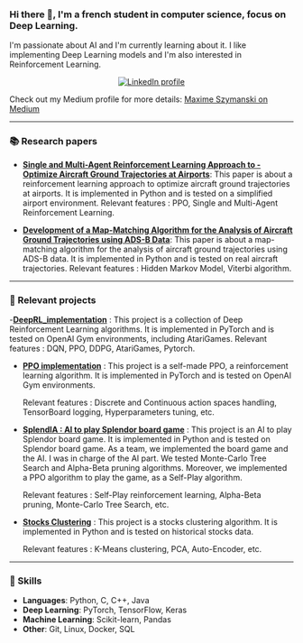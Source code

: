 ### Hi there 👋, I'm a french student in computer science, focus on Deep Learning.

I'm passionate about AI and I'm currently learning about it. I like implementing Deep Learning models and I'm also interested in Reinforcement Learning. 


<div align="center">
  <a href="https://www.linkedin.com/in/maxime-szymanski-369969197/?locale=en_US">
    <img alt="LinkedIn profile" src="https://img.shields.io/badge/LinkedIn-blue?logo=linkedin&logoColor=white&style=for-the-badge">
  </a>
</div>

Check out my Medium profile for more details: [Maxime Szymanski on Medium](https://medium.com/@maxime.szymanski)


---
### 📚 Research papers
- [**Single and Multi-Agent Reinforcement Learning Approach to - Optimize Aircraft Ground Trajectories at Airports**](https://www.eucass.eu/component/docindexer/?task=download&id=7052):
This paper is about a reinforcement learning approach to optimize aircraft ground trajectories at airports. It is implemented in Python and is tested on a simplified airport environment.
    Relevant features : PPO, Single and Multi-Agent Reinforcement Learning.

- [**Development of a Map-Matching Algorithm for the Analysis of Aircraft Ground Trajectories using ADS-B Data**](https://arc.aiaa.org/doi/10.2514/6.2023-3758):
This paper is about a map-matching algorithm for the analysis of aircraft ground trajectories using ADS-B data. It is implemented in Python and is tested on real aircraft trajectories.
    Relevant features : Hidden Markov Model, Viterbi algorithm.
___ 

### 🚀 Relevant projects
-[**DeepRL_implementation**](https://github.com/MaximeSzymanski/DeepRL_implementation) :
This project is a collection of Deep Reinforcement Learning algorithms. It is implemented in PyTorch and is tested on OpenAI Gym environments, including AtariGames.
    Relevant features : DQN, PPO, DDPG, AtariGames, Pytorch.

- [**PPO implementation**](https://github.com/MaximeSzymanski/PPO) :
This project is a self-made PPO, a reinforcement learning algorithm. It is implemented in PyTorch and is tested on OpenAI Gym environments. 

    Relevant features : Discrete and Continuous action spaces handling, TensorBoard logging, Hyperparameters tuning, etc.
- [**SplendIA : AI to play Splendor board game**](https://github.com/MaximeSzymanski/splendia) :
This project is an AI to play Splendor board game. It is implemented in Python and is tested on Splendor board game. As a team, we implemented the board game and the AI. I was in charge of the AI part. 
We tested Monte-Carlo Tree Search and Alpha-Beta pruning algorithms. Moreover, we implemented a PPO algorithm to play the game, as a Self-Play algorithm.

    Relevant features : Self-Play reinforcement learning, Alpha-Beta pruning, Monte-Carlo Tree Search, etc.
- [**Stocks Clustering**](https://github.com/MaximeSzymanski/StocksClustering) :
This project is a stocks clustering algorithm. It is implemented in Python and is tested on historical stocks data. 

    Relevant features : K-Means clustering, PCA, Auto-Encoder, etc.


---
### 🧠 Skills

- **Languages**: Python, C, C++, Java
- **Deep Learning**: PyTorch, TensorFlow, Keras
- **Machine Learning**: Scikit-learn, Pandas
- **Other**: Git, Linux, Docker, SQL

